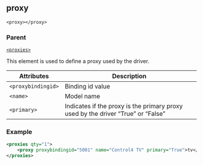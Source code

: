 
## proxy

`<proxy></proxy>`


### Parent

[`<proxies>`][1]


This element is used to define a proxy used by the driver.

| Attributes         | Description                                                                      |
| ------------------ | -------------------------------------------------------------------------------- |
| `<proxybindingid>` | Binding id value                                                                 |
| `<name>`           | Model name                                                                       |
| `<primary>`        | Indicates if the proxy is the primary proxy used by the driver “True” or “False” |


### Example

```xml
<proxies qty="1">
    <proxy proxybindingid="5001" name="Control4 TV" primary="True">tv</proxy>
</proxies>
```

[1]:	https://snap-one.github.io/docs-driverworks-xml/#common-xml-proxies